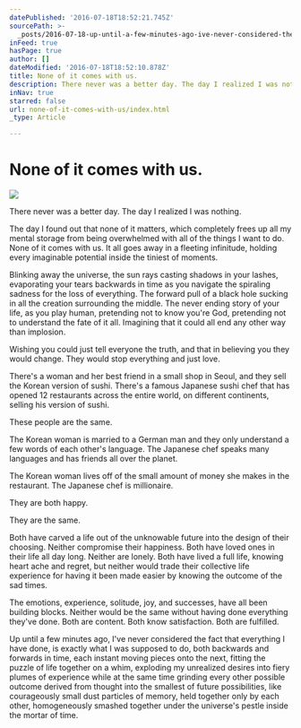 ```yaml
---
datePublished: '2016-07-18T18:52:21.745Z'
sourcePath: >-
  _posts/2016-07-18-up-until-a-few-minutes-ago-ive-never-considered-the-fact-t.md
inFeed: true
hasPage: true
author: []
dateModified: '2016-07-18T18:52:10.878Z'
title: None of it comes with us.
description: There never was a better day. The day I realized I was nothing.
inNav: true
starred: false
url: none-of-it-comes-with-us/index.html
_type: Article

---
```

# **None of it comes with us.**
![](https://the-grid-user-content.s3-us-west-2.amazonaws.com/d6b43b53-ea4e-4c0c-a781-214853687b5f.jpg)

There never was a better day. The day I realized I was nothing.

The day I found out that none of it matters, which completely frees up all my mental storage from being overwhelmed with all of the things I want to do. None of it comes with us. It all goes away in a fleeting infinitude, holding every imaginable potential inside the tiniest of moments.

Blinking away the universe, the sun rays casting shadows in your lashes, evaporating your tears backwards in time as you navigate the spiraling sadness for the loss of everything. The forward pull of a black hole sucking in all the creation surrounding the middle. The never ending story of your life, as you play human, pretending not to know you're God, pretending not to understand the fate of it all. Imagining that it could all end any other way than implosion.

Wishing you could just tell everyone the truth, and that in believing you they would change. They would stop everything and just love.

There's a woman and her best friend in a small shop in Seoul, and they sell the Korean version of sushi. There's a famous Japanese sushi chef that has opened 12 restaurants across the entire world, on different continents, selling his version of sushi.

These people are the same.

The Korean woman is married to a German man and they only understand a few words of each other's language. The Japanese chef speaks many languages and has friends all over the planet.

The Korean woman lives off of the small amount of money she makes in the restaurant. The Japanese chef is millionaire.

They are both happy.

They are the same.

Both have carved a life out of the unknowable future into the design of their choosing. Neither compromise their happiness. Both have loved ones in their life all day long. Neither are lonely. Both have lived a full life, knowing heart ache and regret, but neither would trade their collective life experience for having it been made easier by knowing the outcome of the sad times.

The emotions, experience, solitude, joy, and successes, have all been building blocks. Neither would be the same without having done everything they've done. Both are content. Both know satisfaction. Both are fulfilled.

Up until a few minutes ago, I've never considered the fact that everything I have done, is exactly what I was supposed to do, both backwards and forwards in time, each instant moving pieces onto the next, fitting the puzzle of life together on a whim, exploding my unrealized desires into fiery plumes of experience while at the same time grinding every other possible outcome derived from thought into the smallest of future possibilities, like courageously small dust particles of memory, held together only by each other, homogeneously smashed together under the universe's pestle inside the mortar of time.